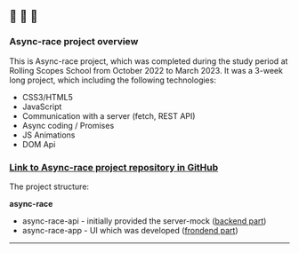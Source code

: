 🔔 🔔 🔔
---
### Async-race project overview
This is Async-race project, which was completed during the study period at Rolling Scopes School from October 2022 to March 2023. It was a 3-week long project, which including the following technologies:
 - CSS3/HTML5
 - JavaScript
 - Сommunication with a server (fetch, REST API)
 - Async coding / Promises
 - JS Animations
 - DOM Api

### [Link to Async-race project repository in GitHub](https://github.com/ElenaCoder/async-race)

The project structure:

**async-race**
  - async-race-api - initially provided the server-mock ([backend part](./async-race-api/))
  - async-race-app  - UI which was developed ([frondend part](./async-race-app/))
---
